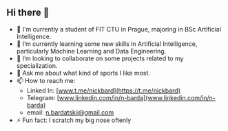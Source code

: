 ## Hi there 👋

- 🔭 I'm currently a student of FIT CTU in Prague, majoring in BSc Artificial Intelligence.
- 🌱 I’m currently learning some new skills in Artificial Intelligence, particularly Machine Learning and Data Engineering.
- 👯 I’m looking to collaborate on some projects related to my specialization.
- 💬 Ask me about what kind of sports I like most.
- 📫 How to reach me:
  - Linked In: [www.t.me/nickbard](https://t.me/nickbard)
  - Telegram: [www.linkedin.com/in/n-barda](www.linkedin.com/in/n-barda)
  - email: n.bardatskii@gmail.com
- ⚡ Fun fact: I scratch my big nose oftenly
